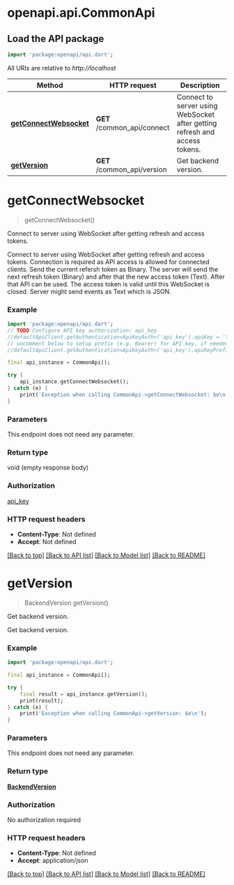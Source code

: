 # openapi.api.CommonApi

## Load the API package
```dart
import 'package:openapi/api.dart';
```

All URIs are relative to *http://localhost*

Method | HTTP request | Description
------------- | ------------- | -------------
[**getConnectWebsocket**](CommonApi.md#getconnectwebsocket) | **GET** /common_api/connect | Connect to server using WebSocket after getting refresh and access tokens.
[**getVersion**](CommonApi.md#getversion) | **GET** /common_api/version | Get backend version.


# **getConnectWebsocket**
> getConnectWebsocket()

Connect to server using WebSocket after getting refresh and access tokens.

Connect to server using WebSocket after getting refresh and access tokens. Connection is required as API access is allowed for connected clients.  Send the current refersh token as Binary. The server will send the next refresh token (Binary) and after that the new access token (Text). After that API can be used.  The access token is valid until this WebSocket is closed. Server might send events as Text which is JSON. 

### Example
```dart
import 'package:openapi/api.dart';
// TODO Configure API key authorization: api_key
//defaultApiClient.getAuthentication<ApiKeyAuth>('api_key').apiKey = 'YOUR_API_KEY';
// uncomment below to setup prefix (e.g. Bearer) for API key, if needed
//defaultApiClient.getAuthentication<ApiKeyAuth>('api_key').apiKeyPrefix = 'Bearer';

final api_instance = CommonApi();

try {
    api_instance.getConnectWebsocket();
} catch (e) {
    print('Exception when calling CommonApi->getConnectWebsocket: $e\n');
}
```

### Parameters
This endpoint does not need any parameter.

### Return type

void (empty response body)

### Authorization

[api_key](../README.md#api_key)

### HTTP request headers

 - **Content-Type**: Not defined
 - **Accept**: Not defined

[[Back to top]](#) [[Back to API list]](../README.md#documentation-for-api-endpoints) [[Back to Model list]](../README.md#documentation-for-models) [[Back to README]](../README.md)

# **getVersion**
> BackendVersion getVersion()

Get backend version.

Get backend version.

### Example
```dart
import 'package:openapi/api.dart';

final api_instance = CommonApi();

try {
    final result = api_instance.getVersion();
    print(result);
} catch (e) {
    print('Exception when calling CommonApi->getVersion: $e\n');
}
```

### Parameters
This endpoint does not need any parameter.

### Return type

[**BackendVersion**](BackendVersion.md)

### Authorization

No authorization required

### HTTP request headers

 - **Content-Type**: Not defined
 - **Accept**: application/json

[[Back to top]](#) [[Back to API list]](../README.md#documentation-for-api-endpoints) [[Back to Model list]](../README.md#documentation-for-models) [[Back to README]](../README.md)

